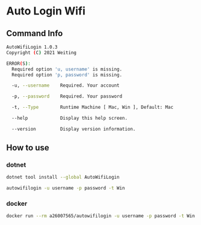 # Auto Login Wifi

## Command Info

```bash
AutoWifiLogin 1.0.3
Copyright (C) 2021 Weiting

ERROR(S):
  Required option 'u, username' is missing.
  Required option 'p, password' is missing.

  -u, --username    Required. Your account

  -p, --password    Required. Your password

  -t, --Type        Runtime Machine [ Mac, Win ], Default: Mac

  --help            Display this help screen.

  --version         Display version information.
```

## How to use

### dotnet

```bash
dotnet tool install --global AutoWifiLogin

autowifilogin -u username -p password -t Win
```

### docker

```bash
docker run --rm a26007565/autowifilogin -u username -p password -t Win
```
